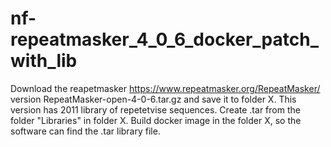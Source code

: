 # nf-repeatmasker_4_0_6_docker_patch_with_lib

Download the reapetmasker https://www.repeatmasker.org/RepeatMasker/ version RepeatMasker-open-4-0-6.tar.gz and save it to folder X. This version has 2011 library of repetetvise sequences.
Create .tar from the folder "Libraries" in folder X.
Build docker image in the folder X, so the software can find the .tar library file.
